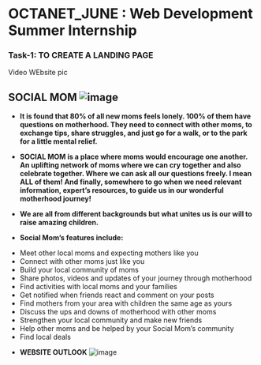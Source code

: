 # OCTANET_JUNE : Web Development Summer Internship

### Task-1: TO CREATE A LANDING PAGE
Video 
WEbsite pic

## SOCIAL MOM ![image](https://github.com/PadmeshSharma/OCTANET_JUNE/assets/100578426/65eff179-95e0-4d7c-897a-440ae12472b4)

* **It is found that 80% of all new moms feels lonely. 100% of them have questions on motherhood. They need to connect with other moms, to exchange tips, share struggles, and just go for a walk, or to the park for a little mental relief.**

* **SOCIAL MOM is a place where moms would encourage one another. An uplifting network of moms where we can cry together and also celebrate together. Where we can ask all our questions freely. I mean ALL of them! And finally, somewhere to go when we need relevant information, expert’s resources, to guide us in our wonderful motherhood journey!**

* **We are all from different backgrounds but what unites us is our will to raise amazing children.** 


* **Social Mom’s features include:**

-  Meet other local moms and expecting mothers like you
-  Connect with other moms just like you
-  Build your local community of moms
-  Share photos, videos and updates of your journey through motherhood
-  Find activities with local moms and your families
-  Get notified when friends react and comment on your posts
-  Find mothers from your area with children the same age as yours
-  Discuss the ups and downs of motherhood with other moms
-  Strengthen your local community and make new friends
-  Help other moms and be helped by your Social Mom’s community
-  Find local deals
* **WEBSITE OUTLOOK**
![image](https://github.com/PadmeshSharma/OCTANET_JUNE/assets/100578426/de96d2e2-3c6c-4381-8cf5-15b66d6ce0c0)
